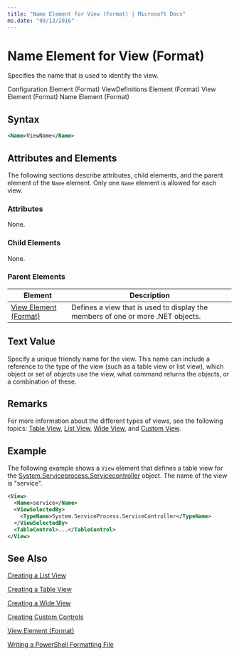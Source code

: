 ```yaml
---
title: "Name Element for View (Format) | Microsoft Docs"
ms.date: "09/13/2016"
---
```

# Name Element for View (Format)

Specifies the name that is used to identify the view.

Configuration Element (Format)
ViewDefinitions Element (Format)
View Element (Format)
Name Element (Format)

## Syntax

```xml
<Name>ViewName</Name>
```

## Attributes and Elements

The following sections describe attributes, child elements, and the parent element of the `Name` element. Only one `Name` element is allowed for each view.

### Attributes

None.

### Child Elements

None.

### Parent Elements

|Element|Description|
|-------------|-----------------|
|[View Element (Format)](./view-element-format.md)|Defines a view that is used to display the members of one or more .NET objects.|

## Text Value

Specify a unique friendly name for the view. This name can include a reference to the type of the view (such as a table view or list view), which object or set of objects use the view, what command returns the objects, or a combination of these.

## Remarks

For more information about the different types of views, see the following topics: [Table View](./creating-a-table-view.md), [List View](./creating-a-list-view.md), [Wide View](./creating-a-wide-view.md), and [Custom View](./creating-custom-controls.md).

## Example

The following example shows a `View` element that defines a table view for the [System.Serviceprocess.Servicecontroller](/dotnet/api/System.ServiceProcess.ServiceController) object. The name of the view is "service".

```xml
<View>
  <Name>service</Name>
  <ViewSelectedBy>
    <TypeName>System.ServiceProcess.ServiceController</TypeName>
  </ViewSelectedBy>
  <TableControl>...</TableControl>
</View>

```

## See Also

[Creating a List View](./creating-a-list-view.md)

[Creating a Table View](./creating-a-table-view.md)

[Creating a Wide View](./creating-a-wide-view.md)

[Creating Custom Controls](./creating-custom-controls.md)

[View Element (Format)](./view-element-format.md)

[Writing a PowerShell Formatting File](./writing-a-powershell-formatting-file.md)
